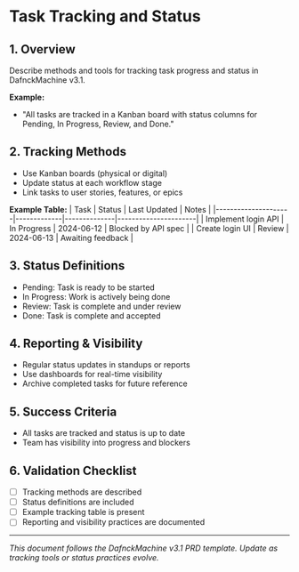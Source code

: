 # Task Tracking and Status

## 1. Overview
Describe methods and tools for tracking task progress and status in DafnckMachine v3.1.

**Example:**
- "All tasks are tracked in a Kanban board with status columns for Pending, In Progress, Review, and Done."

## 2. Tracking Methods
- Use Kanban boards (physical or digital)
- Update status at each workflow stage
- Link tasks to user stories, features, or epics

**Example Table:**
| Task                | Status       | Last Updated | Notes                |
|---------------------|-------------|--------------|----------------------|
| Implement login API | In Progress | 2024-06-12   | Blocked by API spec  |
| Create login UI     | Review      | 2024-06-13   | Awaiting feedback    |

## 3. Status Definitions
- Pending: Task is ready to be started
- In Progress: Work is actively being done
- Review: Task is complete and under review
- Done: Task is complete and accepted

## 4. Reporting & Visibility
- Regular status updates in standups or reports
- Use dashboards for real-time visibility
- Archive completed tasks for future reference

## 5. Success Criteria
- All tasks are tracked and status is up to date
- Team has visibility into progress and blockers

## 6. Validation Checklist
- [ ] Tracking methods are described
- [ ] Status definitions are included
- [ ] Example tracking table is present
- [ ] Reporting and visibility practices are documented

---
*This document follows the DafnckMachine v3.1 PRD template. Update as tracking tools or status practices evolve.* 